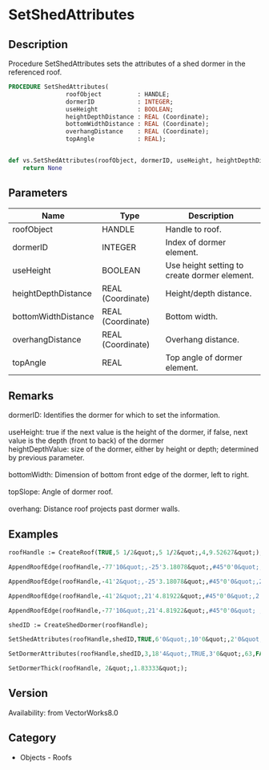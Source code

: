 # SetShedAttributes

## Description
Procedure SetShedAttributes sets the attributes of a shed dormer in the referenced roof. 

```pascal
PROCEDURE SetShedAttributes(
				roofObject          : HANDLE;
				dormerID            : INTEGER;
				useHeight           : BOOLEAN;
				heightDepthDistance : REAL (Coordinate);
				bottomWidthDistance : REAL (Coordinate);
				overhangDistance    : REAL (Coordinate);
				topAngle            : REAL);
```

```python

def vs.SetShedAttributes(roofObject, dormerID, useHeight, heightDepthDistance, bottomWidthDistance, overhangDistance, topAngle):
    return None
```

## Parameters
|Name|Type|Description|
|---|---|---|
|roofObject|HANDLE|Handle to roof.|
|dormerID|INTEGER|Index of dormer element.|
|useHeight|BOOLEAN|Use height setting to create dormer element.|
|heightDepthDistance|REAL (Coordinate)|Height/depth distance.|
|bottomWidthDistance|REAL (Coordinate)|Bottom width.|
|overhangDistance|REAL (Coordinate)|Overhang distance.|
|topAngle|REAL|Top angle of dormer element.|

## Remarks
dormerID: Identifies the dormer for which to set the information.<BR>
<BR>
useHeight: true if the next value is the height of the dormer, if false, next value is the depth (front to back) of the dormer<BR>
heightDepthValue: size of the dormer, either by height or depth; determined by previous parameter.<BR>
<BR>
bottomWidth: Dimension of bottom front edge of the dormer, left to right.<BR>
<BR>
topSlope: Angle of dormer roof.<BR>
<BR>
overhang: Distance roof projects past dormer walls.

## Examples
```pascal
roofHandle := CreateRoof(TRUE,5 1/2&quot;,5 1/2&quot;,4,9.52627&quot;);

AppendRoofEdge(roofHandle,-77'10&quot;,-25'3.18078&quot;,#45°0'0&quot;,2'0&quot;,10'0&quot;);

AppendRoofEdge(roofHandle,-41'2&quot;,-25'3.18078&quot;,#45°0'0&quot;,2'0&quot;,10'0&quot;);

AppendRoofEdge(roofHandle,-41'2&quot;,21'4.81922&quot;,#45°0'0&quot;,2'0&quot;,10'0&quot;);

AppendRoofEdge(roofHandle,-77'10&quot;,21'4.81922&quot;,#45°0'0&quot; ,2'0&quot;,10'0&quot;);

shedID := CreateShedDormer(roofHandle);

SetShedAttributes(roofHandle,shedID,TRUE,6'0&quot;,10'0&quot;,2'0&quot;,#8°0'0&quot;);

SetDormerAttributes(roofHandle,shedID,3,18'4&quot;,TRUE,3'0&quot;,63,FALSE, 3'0&quot;);

SetDormerThick(roofHandle, 2&quot;,1.83333&quot;);


```

## Version
Availability: from VectorWorks8.0
## Category
* Objects - Roofs

